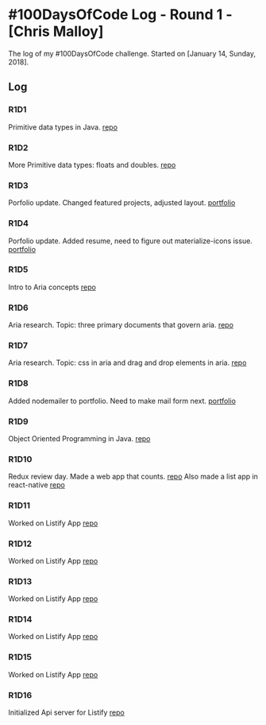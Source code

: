 # #100DaysOfCode Log - Round 1 - [Chris Malloy]

The log of my #100DaysOfCode challenge. Started on [January 14, Sunday, 2018].

## Log

### R1D1 
Primitive data types in Java. [repo](https://github.com/chris-malloy/java101)

### R1D2
More Primitive data types: floats and doubles. [repo](https://github.com/chris-malloy/java101)

### R1D3
Porfolio update. Changed featured projects, adjusted layout. [portfolio](https://chrismalloy.net/)

### R1D4
Porfolio update. Added resume, need to figure out materialize-icons issue. [portfolio](https://chrismalloy.net/)

### R1D5
Intro to Aria concepts [repo](https://github.com/chris-malloy/aria101)

### R1D6
Aria research. Topic: three primary documents that govern aria. [repo](https://github.com/chris-malloy/aria101)

### R1D7
Aria research. Topic: css in aria and drag and drop elements in aria. [repo](https://github.com/chris-malloy/aria101)

### R1D8
Added nodemailer to portfolio.  Need to make mail form next. [portfolio](https://chrismalloy.net/)

### R1D9
Object Oriented Programming in Java. [repo](https://github.com/chris-malloy/java101)

### R1D10
Redux review day. Made a web app that counts. [repo](https://github.com/chris-malloy/ReduxCounter)
Also made a list app in react-native [repo](https://github.com/chris-malloy/Listify)

### R1D11
Worked on Listify App [repo](https://github.com/chris-malloy/Listify)

### R1D12
Worked on Listify App [repo](https://github.com/chris-malloy/Listify)

### R1D13
Worked on Listify App [repo](https://github.com/chris-malloy/Listify)

### R1D14
Worked on Listify App [repo](https://github.com/chris-malloy/Listify)

### R1D15
Worked on Listify App [repo](https://github.com/chris-malloy/Listify)

### R1D16
Initialized Api server for Listify [repo](https://github.com/chris-malloy/list-app-api)

